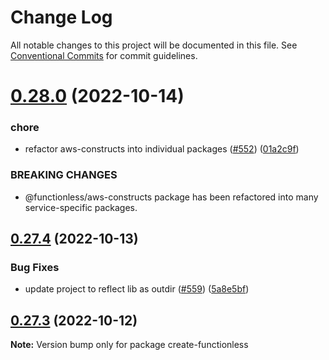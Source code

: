 # Change Log

All notable changes to this project will be documented in this file.
See [Conventional Commits](https://conventionalcommits.org) for commit guidelines.

# [0.28.0](https://github.com/functionless/functionless/compare/v0.27.4...v0.28.0) (2022-10-14)

### chore

- refactor aws-constructs into individual packages ([#552](https://github.com/functionless/functionless/issues/552)) ([01a2c9f](https://github.com/functionless/functionless/commit/01a2c9ff714e811f679ab25d9d62722e535eaf6b))

### BREAKING CHANGES

- @functionless/aws-constructs package has been refactored into many service-specific packages.

## [0.27.4](https://github.com/functionless/functionless/compare/v0.27.3...v0.27.4) (2022-10-13)

### Bug Fixes

- update project to reflect lib as outdir ([#559](https://github.com/functionless/functionless/issues/559)) ([5a8e5bf](https://github.com/functionless/functionless/commit/5a8e5bf6d3e146f864e1cf9fe71e92ee78f4ab3b))

## [0.27.3](https://github.com/functionless/functionless/compare/v0.27.2...v0.27.3) (2022-10-12)

**Note:** Version bump only for package create-functionless
